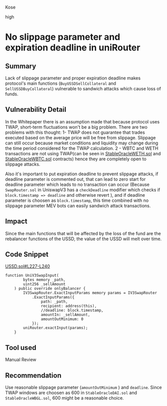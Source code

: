 Kose

high

# No slippage parameter and expiration deadline in uniRouter

## Summary
Lack of slippage parameter and proper expiration deadline makes protocol's main functions (```BuyUSSDSellCollateral``` and ```SellUSSDBuyCollateral```) vulnerable to sandwich attacks which cause loss of funds.
## Vulnerability Detail
In the Whitepaper there is an assumption made that because protocol uses TWAP, short-term fluctuations won't be a big problem.
There are two problems with this thought:
1- TWAP does not guarantee that trades executed based on the average price will be free from slippage. Slippage can still occur because market conditions and liquidity may change during the time period considered for the TWAP calculation.
2 - WBTC and WETH transactions are not using TWAP(can be seen in [StableOracleWETH.sol](https://github.com/USSDofficial/ussd-contracts/blob/f44c726371f3152634bcf0a3e630802e39dec49c/contracts/oracles/StableOracleWBTC.sol) and [StableOracleWBTC.sol](https://github.com/USSDofficial/ussd-contracts/blob/f44c726371f3152634bcf0a3e630802e39dec49c/contracts/oracles/StableOracleWBTC.sol)  contracts) hence they are completely open to slippage attacks.

Also it's important to put expiration deadline to prevent slippage attacks, if deadline parameter is commented out, that can lead to zero start for deadline parameter which leads to no transaction can occur (Because ```SwapRouter.sol``` in UniswapV3 has a ```checkDeadline``` modifier which checks if ```block.timestamp => deadline``` and otherwise revert ), and if deadline parameter is choosen as ```block.timestamp```, this time combined with no slippage parameter MEV bots can easily sandwich attack transactions.
## Impact
Since the main functions that will be affected by the loss of the fund are the rebalancer functions of the USSD, the value of the USSD will melt over time. 
## Code Snippet
[USSD.sol#L227-L240](https://github.com/USSDofficial/ussd-contracts/blob/f44c726371f3152634bcf0a3e630802e39dec49c/contracts/USSD.sol#L227-L240)
```solidity
function UniV3SwapInput(
        bytes memory _path,
        uint256 _sellAmount
    ) public override onlyBalancer {
        IV3SwapRouter.ExactInputParams memory params = IV3SwapRouter
            .ExactInputParams({
                path: _path,
                recipient: address(this),
                //deadline: block.timestamp,
                amountIn: _sellAmount,
                amountOutMinimum: 0
            });
        uniRouter.exactInput(params);
    }
```
## Tool used

Manual Review

## Recommendation
Use reasonable slippage parameter (```amountOutMinimum``` ) and ```deadline```.
Since TWAP windows are choosen as 600 in ```StableOracleDAI.sol``` and ```StableOracleWBGL.sol```, 600 might be a reasonable choice.
